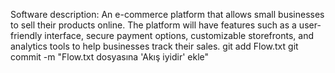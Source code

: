 Software description: An e-commerce platform that allows small businesses to sell their products online. The platform will have features such as a user-friendly interface, secure payment options, customizable storefronts, and analytics tools to help businesses track their sales.
git add Flow.txt
git commit -m "Flow.txt dosyasına 'Akış iyidir' ekle"
